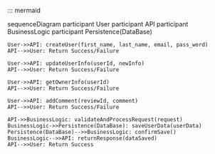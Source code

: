 ::: mermaid

sequenceDiagram
    participant User
    participant API
    participant BusinessLogic
    participant Persistence(DataBase)

    User->>API: createUser(first_name, last_name, email, pass_word)
    API-->>User: Return Success/Failure

    User->>API: updateUserInfo(userId, newInfo)
    API-->>User: Return Success/Failure

    User->>API: getOwnerInfo(userId)
    API-->>User: Return Success/Failure

    User->>API: addComment(reviewId, comment)
    API-->>User: Return Success/Failure

    API->>BusinessLogic: validateAndProcessRequest(request)
    BusinessLogic->>Persistence(DataBase): saveUserData(userData)
    Persistence(DataBase)-->>BusinessLogic: confirmSave()
    BusinessLogic-->>API: returnResponse(dataSaved)
    API-->>User: Return Success
